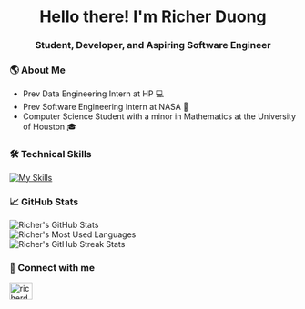<!--[![MasterHead]()]()-->
<h1 align="center">Hello there! I'm Richer Duong</h1>
<h3 align="center">Student, Developer, and Aspiring Software Engineer</h3>

<h3>🌎 About Me</h3>

- Prev Data Engineering Intern at HP 💻
- Prev Software Engineering Intern at NASA 🚀
- Computer Science Student with a minor in Mathematics at the University of Houston 🎓

<!--- ⚡ Fun fact: ****.-->

<h3>🛠️ Technical Skills</h3>

[![My Skills](https://skillicons.dev/icons?i=python,c,cpp,cs,js,ts,react,nodejs,mysql,html,css)](https://skillicons.dev)

<!--
<div>
  <img src="https://img.shields.io/badge/-Python-161b22?style=for-the-badge&logo=python&labelColor=black">
  <img src="https://img.shields.io/badge/C-161b22?style=for-the-badge&logo=c&labelColor=black">
  <img src="https://img.shields.io/badge/-C++-161b22?style=for-the-badge&logo=cplusplus&logoColor=%2300599C&labelColor=black">
  <img src="https://img.shields.io/badge/c%23-161b22?style=for-the-badge&logo=c-sharp&logoColor=%23239120&labelColor=black">
  <img src="https://img.shields.io/badge/-Java-161b22?style=for-the-badge&logo=openjdk&labelColor=black">
  <img src="https://img.shields.io/badge/-HTML-161b22?style=for-the-badge&logo=html5&labelColor=black">
  <img src="https://img.shields.io/badge/-CSS-161b22?style=for-the-badge&logo=css3&logoColor=%231572B6&labelColor=black">
  <img src="https://img.shields.io/badge/-JavaScript-161b22?style=for-the-badge&logo=javascript&labelColor=black">
  <img src="https://img.shields.io/badge/-TypeScript-161b22?style=for-the-badge&logo=typescript&labelColor=black">
  <img src="https://img.shields.io/badge/react-161b22?style=for-the-badge&logo=react&logoColor=%2361DAFB&labelColor=black">
  <img src="https://img.shields.io/badge/MongoDB-161b22?style=for-the-badge&logo=mongodb&labelColor=black">
  <img src="https://img.shields.io/badge/express.js-161b22?style=for-the-badge&logo=express&logoColor=%2361DAFB&labelColor=black">
  <img src="https://img.shields.io/badge/AWS-161b22?style=for-the-badge&logo=amazon-aws&logoColor=%23FF9900&labelColor=black">
  <img src="https://img.shields.io/badge/node.js-161b22?style=for-the-badge&logo=node.js&labelColor=black">
  <img src="https://img.shields.io/badge/shell_script-161b22?style=for-the-badge&logo=gnu-bash&labelColor=black">
  <img src="https://img.shields.io/badge/-R-161b22?style=for-the-badge&logo=r&logoColor=4285F4&labelColor=black">
  <img src="https://img.shields.io/badge/azure-161b22?style=for-the-badge&logo=microsoftazure&logoColor=%230072C6&labelColor=black">
  <img src="https://img.shields.io/badge/Visual%20Studio%20Code-161b22?style=for-the-badge&logo=visual-studio-code&logoColor=0078d7&labelColor=black">
  <img src="https://img.shields.io/badge/RStudio-161b22?style=for-the-badge&logo=rstudio&labelColor=black">
  <img src="https://img.shields.io/badge/figma-161b22?style=for-the-badge&logo=figma&labelColor=black">
  <img src="https://img.shields.io/badge/bootstrap-161b22?style=for-the-badge&logo=bootstrap&logoColor=white&labelColor=black">
</div>
-->

<!-- https://github.com/anuraghazra/github-readme-stats -->
<h3>📈 GitHub Stats</h3>

<div>
  <picture>
    <source
      srcset="https://github-readme-stats.vercel.app/api?username=richerduong&card_width=495&show_icons=true&count_private=true&include_all_commits=true&hide_border=true&theme=github_dark&bg_color=161b22"
      media="(prefers-color-scheme: dark)"
    />
    <source
      srcset="https://github-readme-stats.vercel.app/api?username=richerduong&card_width=495&show_icons=true&count_private=true&include_all_commits=true&hide_border=true&theme=default&bg_color=f6f8fa"
      media="(prefers-color-scheme: light), (prefers-color-scheme: no-preference)"
    />
    <img alt="Richer's GitHub Stats" />
  </picture>
</div>

<div>
  <picture>
    <source
      srcset="https://github-readme-stats.vercel.app/api/top-langs?username=richerduong&langs_count=8&layout=compact&card_width=495&count_private=true&include_all_commits=true&show_icons=true&hide_border=true&theme=github_dark&bg_color=161b22"
      media="(prefers-color-scheme: dark)"
    />
    <source
      srcset="https://github-readme-stats.vercel.app/api/top-langs?username=richerduong&langs_count=8&layout=compact&card_width=495&count_private=true&include_all_commits=true&show_icons=true&hide_border=true&theme=default&bg_color=f6f8fa"
      media="(prefers-color-scheme: light), (prefers-color-scheme: no-preference)"
    />
    <img alt="Richer's Most Used Languages">
  </picture>
</div>

<div>
  <picture>
    <source
      srcset="https://github-readme-streak-stats.herokuapp.com?user=richerduong&hide_border=true&ring=2F81F7&theme=dark&background=161b22"
      media="(prefers-color-scheme: dark)"
    />
    <source
      srcset="https://github-readme-streak-stats.herokuapp.com?user=richerduong&hide_border=true&ring=2F81F7&theme=default&background=f6f8fa"
      media="(prefers-color-scheme: light), (prefers-color-scheme: no-preference)"
    />
    <img alt="Richer's GitHub Streak Stats">
  </picture>
</div>

<h3>🤝 Connect with me</h3>

<p align="left">
<a href="https://linkedin.com/in/richerduong" target="blank"><img align="center" src="https://raw.githubusercontent.com/rahuldkjain/github-profile-readme-generator/master/src/images/icons/Social/linked-in-alt.svg" alt="richerduong" height="30" width="40" /></a>
</p>
